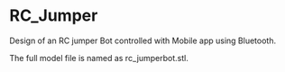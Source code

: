 # RC_Jumper
Design of an RC jumper Bot controlled with Mobile app using Bluetooth.

The full model file is named as rc_jumperbot.stl. 
